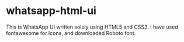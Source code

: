 # whatsapp-html-ui
This is WhatsApp UI written solely using HTML5 and CSS3. I have used fontawesome for Icons, and downloaded Roboto font.
